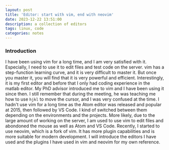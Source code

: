 ```yaml
---
layout: post
title: 'Editor: start with vim, end with neovim'
date: 2023-12-22 13:51:00
description: a collection of editors
tags: linux, code
categories: notes
---
```

### Introduction
I have been using vim for a long time, and I am very satisfied with it. Especially, I need to use it to edit files and test code on the server.
vim has a step-function learning curve, and it is very difficult to master it. But once you master it, you will find that it is very powerful and efficient.
Interestingly, it is my first editor and before that I only had coding experience in the matlab editor.
My PhD advisor introduced me to vim and I have been using it since then. 
I still remember that during the meeting, he was teaching me how to use `hjkl` to move the cursor, and I was very confused at the time.
I hadn't use vim for a long time as the Atom editor was released and popular at 2015, then followed by VS Code. 
I kind of switched between them depending on the environments and the projects. More likely, due to the large amount of working on the server,
I am used to use vim to edit files and abondoned the mouse as well as Atom and VS Code.
Recently, I started to use neovim, which is a fork of vim. It has more plugin capabilities and is more suitable for modern development. 
I will introduce the editors I have used and the plugins I have used in vim and neovim for my own reference.
